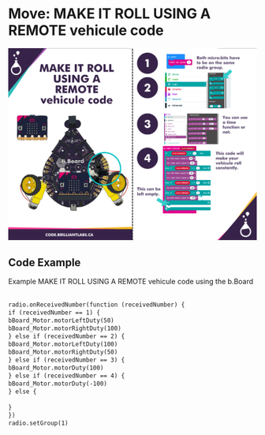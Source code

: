 # Move:  MAKE IT ROLL USING A REMOTE vehicule code

![Mkt_Roll_Vehicule_Code-EN](https://github.com/Brilliant-Labs/code.bl/blob/code_alpha/packaged/docs/static/mb/projects/bboard-tutorials-cards/5_Move/Move3/Mkt_Roll_Vehicule_Code-EN.png?raw=true "AMkt_Roll_Vehicule_Code-EN")

## Code Example

Example MAKE IT ROLL USING A REMOTE vehicule code using the b.Board

```blocks

radio.onReceivedNumber(function (receivedNumber) {
if (receivedNumber == 1) {
bBoard_Motor.motorLeftDuty(50)
bBoard_Motor.motorRightDuty(100)
} else if (receivedNumber == 2) {
bBoard_Motor.motorLeftDuty(100)
bBoard_Motor.motorRightDuty(50)
} else if (receivedNumber == 3) {
bBoard_Motor.motorDuty(100)
} else if (receivedNumber == 4) {
bBoard_Motor.motorDuty(-100)
} else {

}
})
radio.setGroup(1)

```